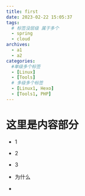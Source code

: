 ```yaml
---
title: first
date: 2023-02-22 15:05:37
tags: 
  # 标签没层级 属于多个
  - spring
  - cloud
archives:
  - a1
  - a2
categories:
  #单级多个标签
  - [Linux]
  - [Tools]
  # 多级多个标签
  - [Linux1, Hexo]
  - [Tools1, PHP]
---
```


# 这里是内容部分

- 1

- 2

- 3

- 为什么

- 
